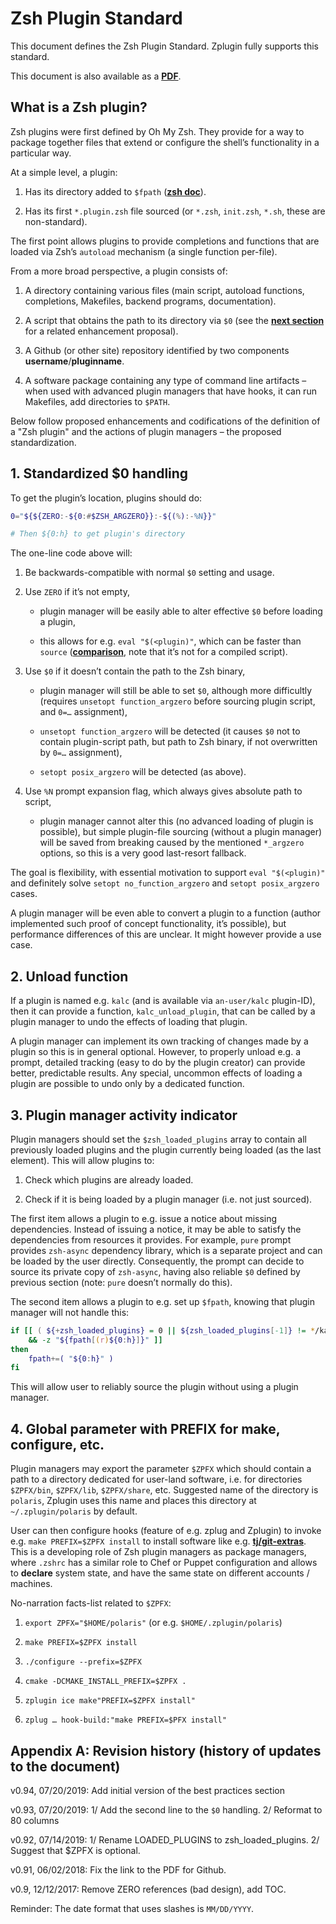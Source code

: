 # Zsh Plugin Standard

This document defines the Zsh Plugin Standard. Zplugin fully supports
this standard.

This document is also available as a
[**PDF**](http://zdharma.org/Zsh-100-Commits-Club/Zsh-Plugin-Standard.pdf).

## What is a Zsh plugin?

Zsh plugins were first defined by Oh My Zsh. They provide for a way to
package together files that extend or configure the shell’s
functionality in a particular way.

At a simple level, a plugin:

1.  Has its directory added to `$fpath` ([**zsh
    doc**](http://zsh.sourceforge.net/Doc/Release/Functions.html#Autoloading-Functions)).

2.  Has its first `*.plugin.zsh` file sourced (or `*.zsh`, `init.zsh`,
    `*.sh`, these are non-standard).

The first point allows plugins to provide completions and functions that
are loaded via Zsh’s `autoload` mechanism (a single function per-file).

From a more broad perspective, a plugin consists of:

1.  A directory containing various files (main script, autoload
    functions, completions, Makefiles, backend programs, documentation).

2.  A script that obtains the path to its directory via `$0` (see the
    [**next section**](#zero-handling) for a related enhancement proposal).

3.  A Github (or other site) repository identified by two components
    **username**/**pluginname**.

4.  A software package containing any type of command line artifacts –
    when used with advanced plugin managers that have hooks, it can run
    Makefiles, add directories to `$PATH`.

Below follow proposed enhancements and codifications of the definition
of a "Zsh plugin" and the actions of plugin managers – the proposed
standardization.


## 1\. Standardized $0 handling

To get the plugin’s location, plugins should do:

``` zsh
0="${${ZERO:-${0:#$ZSH_ARGZERO}}:-${(%):-%N}}"

# Then ${0:h} to get plugin's directory
```

The one-line code above will:

1.  Be backwards-compatible with normal `$0` setting and usage.

2.  Use `ZERO` if it’s not empty,

      - plugin manager will be easily able to alter effective `$0`
        before loading a plugin,
    
      - this allows for e.g. `eval "$(<plugin)"`, which can be faster
        than `source`
        ([**comparison**](http://www.zsh.org/mla/workers/2017/msg01827.html),
        note that it’s not for a compiled script).

3.  Use `$0` if it doesn’t contain the path to the Zsh binary,
 
      - plugin manager will still be able to set `$0`, although more
        difficultly (requires `unsetopt function_argzero` before
        sourcing plugin script, and `0=…​` assignment),
    
      - `unsetopt function_argzero` will be detected (it causes `$0` not
        to contain plugin-script path, but path to Zsh binary, if not
        overwritten by `0=…​` assignment),
    
      - `setopt posix_argzero` will be detected (as above).

4.  Use `%N` prompt expansion flag, which always gives absolute path to
    script,
    
      - plugin manager cannot alter this (no advanced loading of plugin
        is possible), but simple plugin-file sourcing (without a plugin
        manager) will be saved from breaking caused by the mentioned
        `*_argzero` options, so this is a very good last-resort
        fallback.

The goal is flexibility, with essential motivation to support `eval
"$(<plugin)"` and definitely solve `setopt no_function_argzero` and
`setopt posix_argzero` cases.

A plugin manager will be even able to convert a plugin to a function
(author implemented such proof of concept functionality, it’s possible),
but performance differences of this are unclear. It might however
provide a use case.

## 2\. Unload function

If a plugin is named e.g. `kalc` (and is available via `an-user/kalc`
plugin-ID), then it can provide a function, `kalc_unload_plugin`, that
can be called by a plugin manager to undo the effects of loading that
plugin.

A plugin manager can implement its own tracking of changes made by a
plugin so this is in general optional. However, to properly unload e.g.
a prompt, detailed tracking (easy to do by the plugin creator) can
provide better, predictable results. Any special, uncommon effects of
loading a plugin are possible to undo only by a dedicated function.

## 3\. Plugin manager activity indicator

Plugin managers should set the `$zsh_loaded_plugins` array to contain
all previously loaded plugins and the plugin currently being loaded (as
the last element). This will allow plugins to:

1.  Check which plugins are already loaded.

2.  Check if it is being loaded by a plugin manager (i.e. not just
    sourced).

The first item allows a plugin to e.g. issue a notice about missing
dependencies. Instead of issuing a notice, it may be able to satisfy the
dependencies from resources it provides. For example, `pure` prompt
provides `zsh-async` dependency library, which is a separate project and
can be loaded by the user directly. Consequently, the prompt can decide
to source its private copy of `zsh-async`, having also reliable `$0`
defined by previous section (note: `pure` doesn’t normally do this).

The second item allows a plugin to e.g. set up `$fpath`, knowing that
plugin manager will not handle this:

``` zsh
if [[ ( ${+zsh_loaded_plugins} = 0 || ${zsh_loaded_plugins[-1]} != */kalc ) \
    && -z "${fpath[(r)${0:h}]}" ]]
then
    fpath+=( "${0:h}" )
fi
```

This will allow user to reliably source the plugin without using a
plugin manager.

## 4\. Global parameter with PREFIX for make, configure, etc.

Plugin managers may export the parameter `$ZPFX` which should contain a
path to a directory dedicated for user-land software, i.e. for
directories `$ZPFX/bin`, `$ZPFX/lib`, `$ZPFX/share`, etc. Suggested name
of the directory is `polaris`, Zplugin uses this name and places this
directory at `~/.zplugin/polaris` by default.

User can then configure hooks (feature of e.g. zplug and Zplugin) to
invoke e.g. `make PREFIX=$ZPFX install` to install software like e.g.
[**tj/git-extras**](https://github.com/tj/git-extras). This is a developing
role of Zsh plugin managers as package managers, where `.zshrc` has a
similar role to Chef or Puppet configuration and allows to **declare**
system state, and have the same state on different accounts / machines.

No-narration facts-list related to `$ZPFX`:

1.  `export ZPFX="$HOME/polaris"` (or e.g. `$HOME/.zplugin/polaris`)

2.  `make PREFIX=$ZPFX install`

3.  `./configure --prefix=$ZPFX`

4.  `cmake -DCMAKE_INSTALL_PREFIX=$ZPFX .`

5.  `zplugin ice make"PREFIX=$ZPFX install"`

6.  `zplug …​ hook-build:"make PREFIX=$PFX install"`

## Appendix A: Revision history (history of updates to the document)

v0.94, 07/20/2019: Add initial version of the best practices section

v0.93, 07/20/2019: 1/ Add the second line to the `$0` handling. 2/ Reformat to 80 columns

v0.92, 07/14/2019: 1/ Rename LOADED_PLUGINS to zsh_loaded_plugins. 2/ Suggest that $ZPFX is optional.

v0.91, 06/02/2018: Fix the link to the PDF for Github.

v0.9, 12/12/2017: Remove ZERO references (bad design), add TOC.

Reminder: The date format that uses slashes is `MM/DD/YYYY`.

